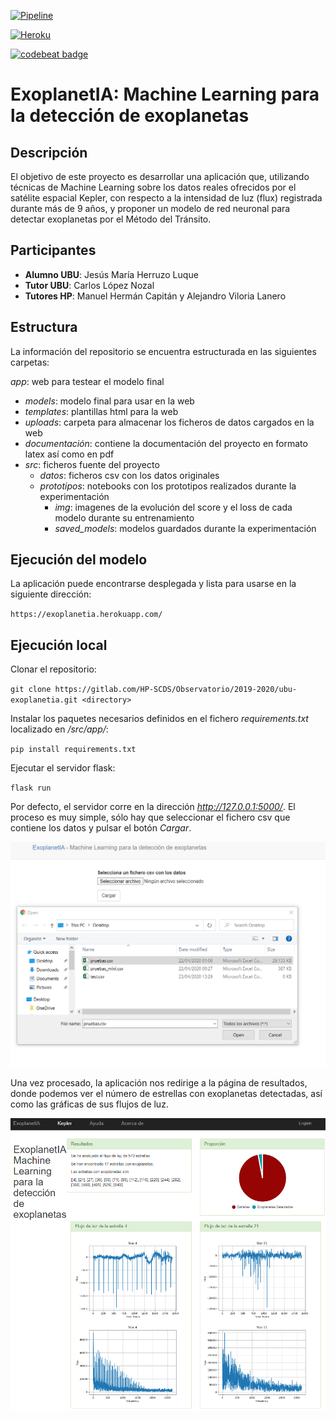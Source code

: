 [![Pipeline](https://gitlab.com/HP-SCDS/Observatorio/2019-2020/ubu-exoplanetia/badges/master/pipeline.svg)](https://gitlab.com/HP-SCDS/Observatorio/2019-2020/ubu-exoplanetia/-/jobs)

[![Heroku](https://heroku-badge.herokuapp.com/?app=exoplanetia)](https://exoplanetia.herokuapp.com/)

[![codebeat badge](https://codebeat.co/badges/bc087f01-ae42-45de-a8a8-69ca5056a092)](https://codebeat.co/a/jesus-maria-herruzo-luque/projects/gitlab-com-hp-scds-observatorio-2019-2020-ubu-exoplanetia-master)

# ExoplanetIA: Machine Learning para la detección de exoplanetas

## Descripción

El objetivo de este proyecto es desarrollar una aplicación que, utilizando técnicas de Machine Learning sobre los datos reales ofrecidos por el satélite espacial Kepler, con respecto a la intensidad de luz (flux) registrada durante más de 9 años, y proponer un modelo de red neuronal para detectar exoplanetas por el Método del Tránsito.

## Participantes

- **Alumno UBU**: Jesús María Herruzo Luque
- **Tutor UBU**: Carlos López Nozal
- **Tutores HP**: Manuel Hermán Capitán y Alejandro Viloria Lanero

## Estructura

La información del repositorio se encuentra estructurada en las siguientes carpetas:

*app*: web para testear el modelo final
  - *models*: modelo final para usar en la web
  - *templates*: plantillas html para la web
  - *uploads*: carpeta para almacenar los ficheros de datos cargados en la web
- *documentación*: contiene la documentación del proyecto en formato latex así como en pdf
- *src*: ficheros fuente del proyecto
  - *datos*: ficheros csv con los datos originales
  - *prototipos*: notebooks con los prototipos realizados durante la experimentación 
    - *img*: imagenes de la evolución del score y el loss de cada modelo durante su entrenamiento
    - *saved_models*: modelos guardados durante la experimentación

## Ejecución del modelo

La aplicación puede encontrarse desplegada y lista para usarse en la siguiente dirección:

`https://exoplanetia.herokuapp.com/`

## Ejecución local

Clonar el repositorio:

`git clone https://gitlab.com/HP-SCDS/Observatorio/2019-2020/ubu-exoplanetia.git <directory>`

Instalar los paquetes necesarios definidos en el fichero *requirements.txt* localizado en */src/app/*:

`pip install requirements.txt`

Ejecutar el servidor flask:

`flask run`

Por defecto, el servidor corre en la dirección *http://127.0.0.1:5000/*. El proceso es muy simple, sólo hay que seleccionar el fichero csv que contiene los datos y pulsar el botón *Cargar*.

![alt text](./documentacion/img/web_cargar_datos.png "Cargar fichero de datos")

Una vez procesado, la aplicación nos redirige a la página de resultados, donde podemos ver el número de estrellas con exoplanetas detectadas, así como las gráficas de sus flujos de luz.

![alt text](./documentacion/img/web_resultados.png "Resultado de analizar el fichero")

